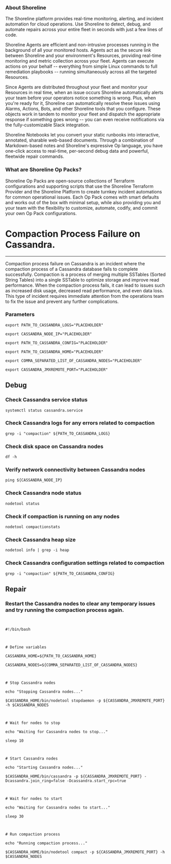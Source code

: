 
### About Shoreline
The Shoreline platform provides real-time monitoring, alerting, and incident automation for cloud operations. Use Shoreline to detect, debug, and automate repairs across your entire fleet in seconds with just a few lines of code.

Shoreline Agents are efficient and non-intrusive processes running in the background of all your monitored hosts. Agents act as the secure link between Shoreline and your environment's Resources, providing real-time monitoring and metric collection across your fleet. Agents can execute actions on your behalf -- everything from simple Linux commands to full remediation playbooks -- running simultaneously across all the targeted Resources.

Since Agents are distributed throughout your fleet and monitor your Resources in real time, when an issue occurs Shoreline automatically alerts your team before your operators notice something is wrong. Plus, when you're ready for it, Shoreline can automatically resolve these issues using Alarms, Actions, Bots, and other Shoreline tools that you configure. These objects work in tandem to monitor your fleet and dispatch the appropriate response if something goes wrong -- you can even receive notifications via the fully-customizable Slack integration.

Shoreline Notebooks let you convert your static runbooks into interactive, annotated, sharable web-based documents. Through a combination of Markdown-based notes and Shoreline's expressive Op language, you have one-click access to real-time, per-second debug data and powerful, fleetwide repair commands.

### What are Shoreline Op Packs?
Shoreline Op Packs are open-source collections of Terraform configurations and supporting scripts that use the Shoreline Terraform Provider and the Shoreline Platform to create turnkey incident automations for common operational issues. Each Op Pack comes with smart defaults and works out of the box with minimal setup, while also providing you and your team with the flexibility to customize, automate, codify, and commit your own Op Pack configurations.

# Compaction Process Failure on Cassandra.
---

Compaction process failure on Cassandra is an incident where the compaction process of a Cassandra database fails to complete successfully. Compaction is a process of merging multiple SSTables (Sorted String Tables) into a single SSTable to optimize storage and improve read performance. When the compaction process fails, it can lead to issues such as increased disk usage, decreased read performance, and even data loss. This type of incident requires immediate attention from the operations team to fix the issue and prevent any further complications.

### Parameters
```shell
export PATH_TO_CASSANDRA_LOGS="PLACEHOLDER"

export CASSANDRA_NODE_IP="PLACEHOLDER"

export PATH_TO_CASSANDRA_CONFIG="PLACEHOLDER"

export PATH_TO_CASSANDRA_HOME="PLACEHOLDER"

export COMMA_SEPARATED_LIST_OF_CASSANDRA_NODES="PLACEHOLDER"

export CASSANDRA_JMXREMOTE_PORT="PLACEHOLDER"
```

## Debug

### Check Cassandra service status
```shell
systemctl status cassandra.service
```

### Check Cassandra logs for any errors related to compaction
```shell
grep -i "compaction" ${PATH_TO_CASSANDRA_LOGS}
```

### Check disk space on Cassandra nodes
```shell
df -h
```

### Verify network connectivity between Cassandra nodes
```shell
ping ${CASSANDRA_NODE_IP}
```

### Check Cassandra node status
```shell
nodetool status
```

### Check if compaction is running on any nodes
```shell
nodetool compactionstats
```

### Check Cassandra heap size
```shell
nodetool info | grep -i heap
```

### Check Cassandra configuration settings related to compaction
```shell
grep -i "compaction" ${PATH_TO_CASSANDRA_CONFIG}
```

## Repair

### Restart the Cassandra nodes to clear any temporary issues and try running the compaction process again.
```shell


#!/bin/bash



# Define variables

CASSANDRA_HOME=${PATH_TO_CASSANDRA_HOME}

CASSANDRA_NODES=${COMMA_SEPARATED_LIST_OF_CASSANDRA_NODES}



# Stop Cassandra nodes

echo "Stopping Cassandra nodes..."

$CASSANDRA_HOME/bin/nodetool stopdaemon -p ${CASSANDRA_JMXREMOTE_PORT} -h $CASSANDRA_NODES



# Wait for nodes to stop

echo "Waiting for Cassandra nodes to stop..."

sleep 10



# Start Cassandra nodes

echo "Starting Cassandra nodes..."

$CASSANDRA_HOME/bin/cassandra -p ${CASSANDRA_JMXREMOTE_PORT} -Dcassandra.join_ring=false -Dcassandra.start_rpc=true



# Wait for nodes to start

echo "Waiting for Cassandra nodes to start..."

sleep 30



# Run compaction process

echo "Running compaction process..."

$CASSANDRA_HOME/bin/nodetool compact -p ${CASSANDRA_JMXREMOTE_PORT} -h $CASSANDRA_NODES


```